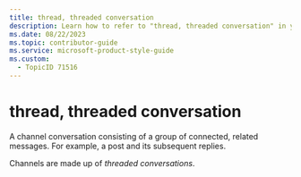 ```yaml
---
title: thread, threaded conversation
description: Learn how to refer to "thread, threaded conversation" in your content.
ms.date: 08/22/2023
ms.topic: contributor-guide
ms.service: microsoft-product-style-guide
ms.custom:
  - TopicID 71516
---
```



# thread, threaded conversation

A channel conversation consisting of a group of connected, related messages. For example, a post and its subsequent replies.

Channels are made up of *threaded conversations*.

